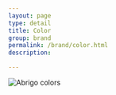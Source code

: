 ```yaml
---
layout: page
type: detail
title: Color
group: brand
permalink: /brand/color.html
description:

---
```


![Abrigo colors](/abrigo-patterns/images/abrigo-brand-colors.png)
